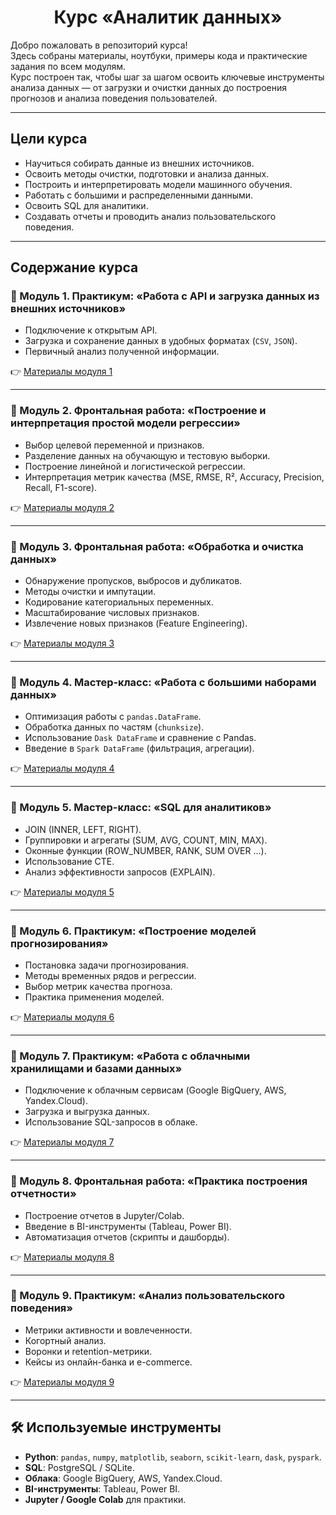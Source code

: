 # <div align='center'> Курс «Аналитик данных» </div>

Добро пожаловать в репозиторий курса!  
Здесь собраны материалы, ноутбуки, примеры кода и практические задания по всем модулям.  
Курс построен так, чтобы шаг за шагом освоить ключевые инструменты анализа данных — от загрузки и очистки данных до построения прогнозов и анализа поведения пользователей.  

---

## Цели курса
- Научиться собирать данные из внешних источников.
- Освоить методы очистки, подготовки и анализа данных.
- Построить и интерпретировать модели машинного обучения.
- Работать с большими и распределенными данными.
- Освоить SQL для аналитики.
- Создавать отчеты и проводить анализ пользовательского поведения.

---

## Содержание курса

### 🔹 Модуль 1. Практикум: «Работа с API и загрузка данных из внешних источников»
- Подключение к открытым API.
- Загрузка и сохранение данных в удобных форматах (`CSV`, `JSON`).
- Первичный анализ полученной информации.
  
👉 [Материалы модуля 1](https://github.com/marashot96/Lections/tree/main/AnalisysCMI/01_API)

---

### 🔹 Модуль 2. Фронтальная работа: «Построение и интерпретация простой модели регрессии»
- Выбор целевой переменной и признаков.
- Разделение данных на обучающую и тестовую выборки.
- Построение линейной и логистической регрессии.
- Интерпретация метрик качества (MSE, RMSE, R², Accuracy, Precision, Recall, F1-score).
  
👉 [Материалы модуля 2](./module_2)

---

### 🔹 Модуль 3. Фронтальная работа: «Обработка и очистка данных»
- Обнаружение пропусков, выбросов и дубликатов.
- Методы очистки и импутации.
- Кодирование категориальных переменных.
- Масштабирование числовых признаков.
- Извлечение новых признаков (Feature Engineering).

👉 [Материалы модуля 3](./module_3)

---

### 🔹 Модуль 4. Мастер-класс: «Работа с большими наборами данных»
- Оптимизация работы с `pandas.DataFrame`.
- Обработка данных по частям (`chunksize`).
- Использование `Dask DataFrame` и сравнение с Pandas.
- Введение в `Spark DataFrame` (фильтрация, агрегации).
  
👉 [Материалы модуля 4](./module_4)

---

### 🔹 Модуль 5. Мастер-класс: «SQL для аналитиков»
- JOIN (INNER, LEFT, RIGHT).
- Группировки и агрегаты (SUM, AVG, COUNT, MIN, MAX).
- Оконные функции (ROW_NUMBER, RANK, SUM OVER …).
- Использование CTE.
- Анализ эффективности запросов (EXPLAIN).
  
👉 [Материалы модуля 5](./module_5)

---

### 🔹 Модуль 6. Практикум: «Построение моделей прогнозирования»
- Постановка задачи прогнозирования.
- Методы временных рядов и регрессии.
- Выбор метрик качества прогноза.
- Практика применения моделей.
  
👉 [Материалы модуля 6](./module_6)

---

### 🔹 Модуль 7. Практикум: «Работа с облачными хранилищами и базами данных»
- Подключение к облачным сервисам (Google BigQuery, AWS, Yandex.Cloud).
- Загрузка и выгрузка данных.
- Использование SQL-запросов в облаке.
  
👉 [Материалы модуля 7](./module_7)

---

### 🔹 Модуль 8. Фронтальная работа: «Практика построения отчетности»
- Построение отчетов в Jupyter/Colab.
- Введение в BI-инструменты (Tableau, Power BI).
- Автоматизация отчетов (скрипты и дашборды).
  
👉 [Материалы модуля 8](./module_8)

---

### 🔹 Модуль 9. Практикум: «Анализ пользовательского поведения»
- Метрики активности и вовлеченности.
- Когортный анализ.
- Воронки и retention-метрики.
- Кейсы из онлайн-банка и e-commerce.
  
👉 [Материалы модуля 9](./module_9)

---

## 🛠 Используемые инструменты
- **Python**: `pandas`, `numpy`, `matplotlib`, `seaborn`, `scikit-learn`, `dask`, `pyspark`.
- **SQL**: PostgreSQL / SQLite.
- **Облака**: Google BigQuery, AWS, Yandex.Cloud.
- **BI-инструменты**: Tableau, Power BI.
- **Jupyter / Google Colab** для практики.
